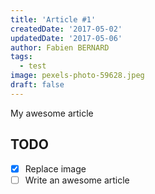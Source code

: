 ```yaml
---
title: 'Article #1'
createdDate: '2017-05-02'
updatedDate: '2017-05-06'
author: Fabien BERNARD
tags:
  - test
image: pexels-photo-59628.jpeg
draft: false
---
```


My awesome article

## TODO

-   [x] Replace image
-   [ ] Write an awesome article

```javascript
```
